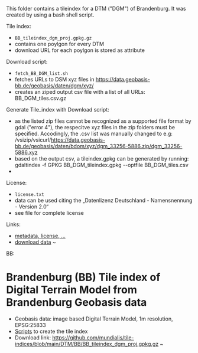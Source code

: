 This folder contains a tileindex for a DTM ("DGM") of Brandenburg. It was created by using a bash shell script.

Tile index:
- `BB_tileindex_dgm_proj.gpkg.gz`
- contains one poylgon for every DTM
- download URL for each poylgon is stored as attribute

Download script:
- `fetch_BB_DGM_list.sh`
- fetches URLs to DSM xyz files in https://data.geobasis-bb.de/geobasis/daten/dgm/xyz/ 
- creates an ziped output csv file with a list of all URLs: BB_DGM_tiles.csv.gz

Generate Tile_index with Download script:
- as the listed zip files cannot be recognized as a supported file format by gdal ("error 4"), the respecitve xyz files in the zip folders must be specified. Accodingly, the .csv list was manually changed to e.g: /vsizip/vsicurl/https://data.geobasis-bb.de/geobasis/daten/bdom/xyz/dgm_33256-5886.zip/dgm_33256-5886.xyz
- based on the output csv, a tileindex.gpkg can be generated by running: gdaltindex -f GPKG BB_DGM_tileindex.gpkg --optfile BB_DGM_tiles.csv
- 
License:
- `license.txt`
- data can be used citing the „Datenlizenz Deutschland - Namensnennung - Version 2.0“
- see file for complete license

Links:
- [metadata, license, ...](https://geoportal.brandenburg.de/detailansichtdienst/render?view=gdibb&url=https%3A%2F%2Fgeoportal.brandenburg.de%2Fgs-json%2Fxml%3Ffileid%3D518094b9-d294-4e99-aeb2-550592a00682)
- [download data](https://data.geobasis-bb.de/geobasis/daten/dgm/)
~                                                                    


BB:

# Brandenburg (BB) Tile index of Digital Terrain Model from Brandenburg Geobasis data

* Geobasis data: image based Digital Terrain Model, 1m resolution,  EPSG:25833
* [Scripts](https://github.com/mundialis/tile-indices/tree/main/DTM/BB) to create the tile index
* Download link: https://github.com/mundialis/tile-indices/blob/main/DTM/BB/BB_tileindex_dgm_proj.gpkg.gz
~                                                                                                                    
